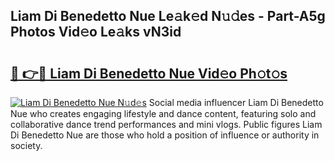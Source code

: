 ## Liam Di Benedetto Nue Le𝚊k𝚎d N𝚞𝚍es - Part-A5g Photos Vid𝚎o Le𝚊ks vN3id

# <h2><a href="http://fb25v8.evod.top/?m=Liam+Di+Benedetto+Nue">🔗 👉🔴 Liam Di Benedetto Nue Vid𝚎o Ph𝚘t𝚘s</a></h2>

[![Liam Di Benedetto Nue N𝚞d𝚎s](https://i.imgur.com/8V9OHl7.gif)](http://fb25v8.evod.top/?m=Liam+Di+Benedetto+Nue)
Social media influencer Liam Di Benedetto Nue who creates engaging lifestyle and dance content, featuring solo and collaborative dance trend performances and mini vlogs. Public figures Liam Di Benedetto Nue are those who hold a position of influence or authority in society. 
